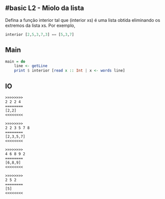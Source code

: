 ## #basic L2 - Miolo da lista


Defina a função interior tal que (interior xs) é uma lista obtida eliminando os extremos da lista xs. Por exemplo,

```hs
interior [2,5,3,7,3] == [5,3,7]
```

## Main
```hs
main = do
    line <- getLine
    print $ interior [read x :: Int | x <- words line]
```

## IO
```
>>>>>>>>
2 2 2 4
========
[2,2]
<<<<<<<<

>>>>>>>>
2 2 3 5 7 8
========
[2,3,5,7]
<<<<<<<<

>>>>>>>>
4 6 8 9 2
========
[6,8,9]
<<<<<<<<

>>>>>>>>
2 5 2
========
[5]
<<<<<<<<
```
